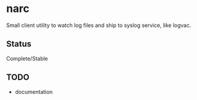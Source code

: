 # narc

Small client utility to watch log files and ship to syslog service, like logvac.

## Status

Complete/Stable

## TODO

- documentation
